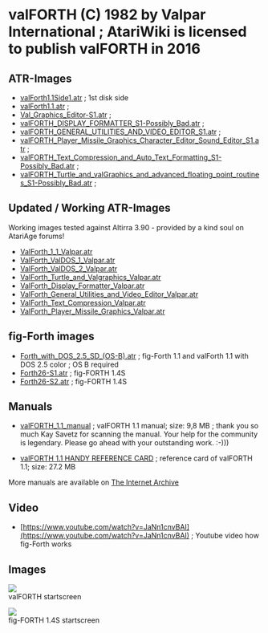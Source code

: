 # valFORTH (C) 1982 by Valpar International ; AtariWiki is licensed to publish valFORTH in 2016  
  
  
## ATR-Images  
- [valForth1.1Side1.atr](attachments/valForth1.1Side1.atr) ; 1st disk side  
- [valForth1.1.atr](attachments/valForth1.1.atr) ;  
- [Val_Graphics_Editor-S1.atr](attachments/Val_Graphics_Editor-S1.atr) ;  
- [valFORTH_DISPLAY_FORMATTER_S1-Possibly_Bad.atr](attachments/valFORTH_DISPLAY_FORMATTER_S1-Possibly_Bad.atr) ;  
- [valFORTH_GENERAL_UTILITIES_AND_VIDEO_EDITOR_S1.atr](attachments/valFORTH_GENERAL_UTILITIES_AND_VIDEO_EDITOR_S1.atr) ;  
- [valFORTH_Player_Missile_Graphics_Character_Editor_Sound_Editor_S1.atr](attachments/valFORTH_Player_Missile_Graphics_Character_Editor_Sound_Editor_S1.atr) ;  
- [valFORTH_Text_Compression_and_Auto_Text_Formatting_S1-Possibly_Bad.atr](attachments/valFORTH_Text_Compression_and_Auto_Text_Formatting_S1-Possibly_Bad.atr) ;  
- [valFORTH_Turtle_and_valGraphics_and_advanced_floating_point_routines_S1-Possibly_Bad.atr](attachments/valFORTH_Turtle_and_valGraphics_and_advanced_floating_point_routines_S1-Possibly_Bad.atr) ;  
  
## Updated / Working ATR-Images  
  
Working images tested against Altirra 3.90 - provided by a kind soul on AtariAge forums!  
  
- [ValForth_1_1_Valpar.atr](attachments/ValForth_1_1_Valpar.atr)  
- [ValForth_ValDOS_1_Valpar.atr](attachments/ValForth_ValDOS_1_Valpar.atr)  
- [ValForth_ValDOS_2_Valpar.atr](attachments/ValForth_ValDOS_2_Valpar.atr)  
- [ValForth_Turtle_and_Valgraphics_Valpar.atr](attachments/ValForth_Turtle_and_Valgraphics_Valpar.atr)  
- [ValForth_Display_Formatter_Valpar.atr](attachments/ValForth_Display_Formatter_Valpar.atr)  
- [ValForth_General_Utilities_and_Video_Editor_Valpar.atr](attachments/ValForth_General_Utilities_and_Video_Editor_Valpar.atr)  
- [ValForth_Text_Compression_Valpar.atr](attachments/ValForth_Text_Compression_Valpar.atr)  
- [ValForth_Player_Missile_Graphics_Valpar.atr](attachments/ValForth_Player_Missile_Graphics_Valpar.atr)  
  
## fig-Forth images  
  
- [Forth_with_DOS_2.5_SD_(OS-B).atr](attachments/Forth_with_DOS_2.5_SD_(OS-B).atr) ; fig-Forth 1.1 and valForth 1.1 with DOS 2.5 color ; OS B required  
- [Forth26-S1.atr](attachments/Forth26-S1.atr) ; fig-FORTH 1.4S  
- [Forth26-S2.atr](attachments/Forth26-S2.atr) ; fig-FORTH 1.4S  
  
## Manuals  
- [valFORTH_1.1_manual](http://data.atariwiki.org/DATA/valFORTH_1.1_manual.pdf) ; valFORTH 1.1 manual; size: 9,8 MB ; thank you so much Kay Savetz for scanning the manual. Your help for the community is legendary. Please go ahead with your outstanding work. :-)))  
  
- [valFORTH 1.1 HANDY REFERENCE CARD](http://data.atariwiki.org/DATA/valFORTH_1.1_HANDY_REFERENCE_CARD.pdf) ; reference card of valFORTH 1.1; size: 27.2 MB  
  
More manuals are available on [The Internet Archive](https://archive.org/search.php?query=valforth)  
  
## Video  
- [https://www.youtube.com/watch?v=JaNn1cnvBAI](https://www.youtube.com/watch?v=JaNn1cnvBAI) ; Youtube video how fig-Forth works  
  
## Images  
![](attachments/valForth1.1-start.jpg)  
valFORTH startscreen  
  
![](attachments/fig-FORTH_1.4S_1.jpg)  
fig-FORTH 1.4S startscreen  
